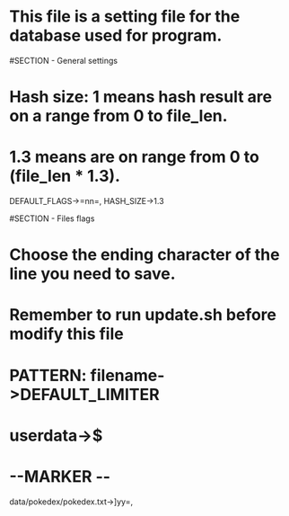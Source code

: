 #	This file is a setting file for the database used for program.

#SECTION - General settings
#	Hash size:	1 means hash result are on a range from 0 to file_len.
#				1.3 means are on range from 0 to (file_len * 1.3).

DEFAULT_FLAGS->=nn=,
HASH_SIZE->1.3

#SECTION - Files flags
#	Choose the ending character of the line you need to save.
#	Remember to run update.sh before modify this file
#	PATTERN: 	filename->DEFAULT_LIMITER
#				userdata->$

# --MARKER -- #
data/pokedex/pokedex.txt->]yy=,
